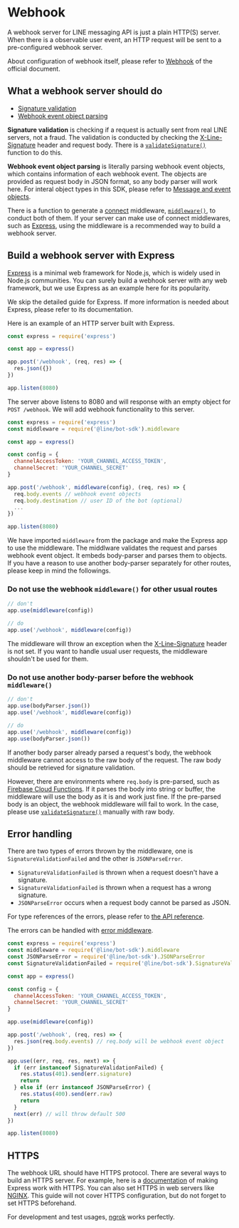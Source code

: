 # Webhook

A webhook server for LINE messaging API is just a plain HTTP(S) server. When
there is a observable user event, an HTTP request will be sent to a
pre-configured webhook server.

About configuration of webhook itself, please refer to [Webhook](https://developers.line.me/en/docs/messaging-api/reference/#webhooks)
of the official document.

## What a webhook server should do

- [Signature validation](https://developers.line.me/en/docs/messaging-api/reference/#signature-validation)
- [Webhook event object parsing](https://developers.line.me/en/docs/messaging-api/reference/#webhook-event-objects)

**Signature validation** is checking if a request is actually sent from real
LINE servers, not a fraud. The validation is conducted by checking
the [X-Line-Signature](https://developers.line.me/en/docs/messaging-api/reference/#signature-validation) header
and request body. There is a [`validateSignature()`](../api-reference/validate-signature.md)
function to do this.

**Webhook event object parsing** is literally parsing webhook event objects,
which contains information of each webhook event. The objects are provided as
request body in JSON format, so any body parser will work here. For interal
object types in this SDK, please refer to [Message and event objects](../api-reference/message-and-event-objects.md).

There is a function to generate a [connect](https://github.com/senchalabs/connect) middleware,
[`middleware()`](../api-reference/middleware.md), to conduct both of them. If
your server can make use of connect middlewares, such as [Express](https://expressjs.com/),
using the middleware is a recommended way to build a webhook server.

## Build a webhook server with Express

[Express](https://expressjs.com/) is a minimal web framework for Node.js, which
is widely used in Node.js communities. You can surely build a webhook server
with any web framework, but we use Express as an example here for its
popularity.

We skip the detailed guide for Express.  If more information is needed about
Express, please refer to its documentation.

Here is an example of an HTTP server built with Express.

``` js
const express = require('express')

const app = express()

app.post('/webhook', (req, res) => {
  res.json({})
})

app.listen(8080)
```

The server above listens to 8080 and will response with an empty object for
`POST /webhook`. We will add webhook functionality to this server.

``` js
const express = require('express')
const middleware = require('@line/bot-sdk').middleware

const app = express()

const config = {
  channelAccessToken: 'YOUR_CHANNEL_ACCESS_TOKEN',
  channelSecret: 'YOUR_CHANNEL_SECRET'
}

app.post('/webhook', middleware(config), (req, res) => {
  req.body.events // webhook event objects
  req.body.destination // user ID of the bot (optional)
  ...
})

app.listen(8080)
```

We have imported `middleware` from the package and make the Express app to use
the middleware. The middlware validates the request and parses webhook event
object. It embeds body-parser and parses them to objects. If you have a reason
to use another body-parser separately for other routes, please keep in mind the
followings.

### Do not use the webhook `middleware()` for other usual routes

``` js
// don't
app.use(middleware(config))

// do
app.use('/webhook', middleware(config))
```

The middleware will throw an exception when the [X-Line-Signature](https://developers.line.me/en/docs/messaging-api/reference/#signature-validation)
header is not set. If you want to handle usual user requests, the middleware
shouldn't be used for them.

### Do not use another body-parser before the webhook `middleware()`

``` js
// don't
app.use(bodyParser.json())
app.use('/webhook', middleware(config))

// do
app.use('/webhook', middleware(config))
app.use(bodyParser.json())
```

If another body parser already parsed a request's body, the webhook middleware
cannot access to the raw body of the request. The raw body should be retrieved
for signature validation.

However, there are environments where `req.body` is pre-parsed, such as
[Firebase Cloud Functions](https://firebase.google.com/docs/functions/http-events).
If it parses the body into string or buffer, the middleware will use the body
as it is and work just fine. If the pre-parsed body is an object, the webhook
middleware will fail to work. In the case, please use [`validateSignature()`](../api-reference/validate-signature.md)
manually with raw body.

## Error handling

There are two types of errors thrown by the middleware, one is `SignatureValidationFailed`
and the other is `JSONParseError`.

- `SignatureValidationFailed` is thrown when a request doesn't have a signature.
- `SignatureValidationFailed` is thrown when a request has a wrong signature.
- `JSONParseError` occurs when a request body cannot be parsed as JSON.

For type references of the errors, please refer to [the API reference](../api-reference/exceptions.md).

The errors can be handled with [error middleware](https://github.com/senchalabs/connect#error-middleware).

``` js
const express = require('express')
const middleware = require('@line/bot-sdk').middleware
const JSONParseError = require('@line/bot-sdk').JSONParseError
const SignatureValidationFailed = require('@line/bot-sdk').SignatureValidationFailed

const app = express()

const config = {
  channelAccessToken: 'YOUR_CHANNEL_ACCESS_TOKEN',
  channelSecret: 'YOUR_CHANNEL_SECRET'
}

app.use(middleware(config))

app.post('/webhook', (req, res) => {
  res.json(req.body.events) // req.body will be webhook event object
})

app.use((err, req, res, next) => {
  if (err instanceof SignatureValidationFailed) {
    res.status(401).send(err.signature)
    return
  } else if (err instanceof JSONParseError) {
    res.status(400).send(err.raw)
    return
  }
  next(err) // will throw default 500
})

app.listen(8080)
```

## HTTPS

The webhook URL should have HTTPS protocol. There are several ways to build an
HTTPS server. For example, here is a [documentation](https://expressjs.com/en/api.html#app.listen)
of making Express work with HTTPS. You can also set HTTPS in web servers like
[NGINX](https://www.nginx.com/). This guide will not cover HTTPS configuration,
but do not forget to set HTTPS beforehand.

For development and test usages, [ngrok](https://ngrok.com/) works perfectly.
